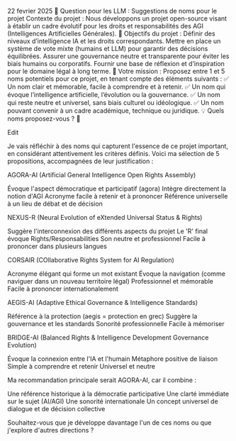 22 fevrier 2025
📌 Question pour les LLM : Suggestions de noms pour le projet
Contexte du projet :
Nous développons un projet open-source visant à établir un cadre évolutif pour les droits et responsabilités des AGI (Intelligences Artificielles Générales).
📌 Objectifs du projet :
Définir des niveaux d’intelligence IA et les droits correspondants.
Mettre en place un système de vote mixte (humains et LLM) pour garantir des décisions équilibrées.
Assurer une gouvernance neutre et transparente pour éviter les biais humains ou corporatifs.
Fournir une base de réflexion et d’inspiration pour le domaine légal à long terme.
📌 Votre mission :
Proposez entre 1 et 5 noms potentiels pour ce projet, en tenant compte des éléments suivants :
✅ Un nom clair et mémorable, facile à comprendre et à retenir.
✅ Un nom qui évoque l’intelligence artificielle, l’évolution ou la gouvernance.
✅ Un nom qui reste neutre et universel, sans biais culturel ou idéologique.
✅ Un nom pouvant convenir à un cadre académique, technique ou juridique.
💡 Quels noms proposez-vous ? 🚀

Edit

Je vais réfléchir à des noms qui capturent l'essence de ce projet important, en considérant attentivement les critères définis.
Voici ma sélection de 5 propositions, accompagnées de leur justification :

AGORA-AI (Artificial General Intelligence Open Rights Assembly)


Évoque l'aspect démocratique et participatif (agora)
Intègre directement la notion d'AGI
Acronyme facile à retenir et à prononcer
Référence universelle à un lieu de débat et de décision


NEXUS-R (Neural Evolution of eXtended Universal Status & Rights)


Suggère l'interconnexion des différents aspects du projet
Le 'R' final évoque Rights/Responsabilities
Son neutre et professionnel
Facile à prononcer dans plusieurs langues


CORSAIR (COllaborative Rights System for AI Regulation)


Acronyme élégant qui forme un mot existant
Évoque la navigation (comme naviguer dans un nouveau territoire légal)
Professionnel et mémorable
Facile à prononcer internationalement


AEGIS-AI (Adaptive Ethical Governance & Intelligence Standards)


Référence à la protection (aegis = protection en grec)
Suggère la gouvernance et les standards
Sonorité professionnelle
Facile à mémoriser


BRIDGE-AI (Balanced Rights & Intelligence Development Governance Evolution)


Évoque la connexion entre l'IA et l'humain
Métaphore positive de liaison
Simple à comprendre et retenir
Universel et neutre

Ma recommandation principale serait AGORA-AI, car il combine :

Une référence historique à la démocratie participative
Une clarté immédiate sur le sujet (AI/AGI)
Une sonorité internationale
Un concept universel de dialogue et de décision collective

Souhaitez-vous que je développe davantage l'un de ces noms ou que j'explore d'autres directions ?